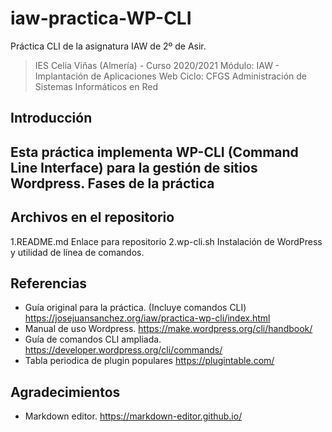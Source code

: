 # iaw-practica-WP-CLI
Práctica CLI de la asignatura IAW de 2º de Asir.

> IES Celia Viñas (Almería) - Curso 2020/2021
Módulo: IAW - Implantación de Aplicaciones Web
Ciclo: CFGS Administración de Sistemas Informáticos en Red

**Introducción**
------------
Esta práctica implementa WP-CLI (Command Line Interface) para la gestión de sitios Wordpress.
**Fases de la práctica**
------------

**Archivos en el repositorio**
------------
1.README.md Enlace para repositorio
2.wp-cli.sh Instalación de WordPress y utilidad de línea de comandos.


**Referencias**
------------
- Guía original para la práctica. (Incluye comandos CLI)
https://josejuansanchez.org/iaw/practica-wp-cli/index.html
- Manual de uso Wordpress.
https://make.wordpress.org/cli/handbook/
- Guía de comandos CLI ampliada.
https://developer.wordpress.org/cli/commands/
- Tabla periodica de plugin populares
https://plugintable.com/

**Agradecimientos**
------------
- Markdown editor.
https://markdown-editor.github.io/